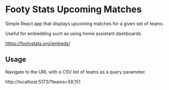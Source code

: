 # Footy Stats Upcoming Matches

Simple React app that displays upcoming matches for a given set of teams.

Useful for embedding such as using home assistant dashboards.

https://footystats.org/embeds/

## Usage
Navigate to the URL with a CSV list of teams as a query parameter.

http://localhost:5173/?teams=59,151